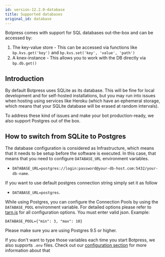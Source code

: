```yaml
---
id: version-12.2.0-database
title: Supported databases
original_id: database
---
```


Botpress comes with support for SQL databases out-the-box and can be accessed by:

1. The key-value store - This can be accessed via functions like `bp.kvs.get('key')` and `bp.kvs.set('key', 'value', 'path')`
2. A knex-instance - This allows you to work with the DB directly via `bp.db.get()`

## Introduction

By default Botpress uses SQLite as its database. This will be fine for local development and for self-hosted installations, but you may run into issues when hosting using services like Heroku (which have an ephemeral storage, which means that your SQLite database will be erased at random intervals).

To address these kind of issues and make your bot production-ready, we also support Postgres out of the box.

## How to switch from SQLite to Postgres

The database configuration is considered as Infrastructure, which means that it needs to be setup before the software is executed.
In this case, that means that you need to configure `DATABASE_URL` environment variables.

- `DATABASE_URL=postgres://login:password@your-db-host.com:5432/your-db-name`.

If you want to use default postgres connection string simply set it as follow

- `DATABASE_URL=postgres`.

While using Postgres, you can configure the Connection Pools by using the `DATABASE_POOL` environment variable. For detailed options please refer to [tarn.js](https://github.com/vincit/tarn.js) for all configuration options. You must enter valid json. Example:

`DATABASE_POOL={"min": 3, "max": 10}`

Please make sure you are using Postgres 9.5 or higher.

If you don't want to type those variables each time you start Botpress, we also supports `.env` files. Check out our [configuration section](../advanced/configuration) for more information about that
